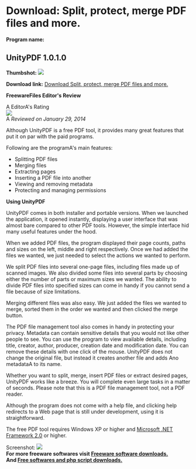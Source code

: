 # Download: Split, protect, merge PDF files and more.

**Program name:**

## UnityPDF 1.0.1.0

  
**Thumbshot:** ![](http://www.freewarefiles.com/screenshot/unitypdf_md.jpg)   
  
**Download link:** [Download Split, protect, merge PDF files and more.](http://freesoftwares.boysofts.com/UnityPDF_program_97156.html)  
  


**FreewareFiles Editor's Review**  
  


A EditorA's Rating  
![](http://www.freewarefiles.com/images/rating/4.5.gif)  
A _Reviewed on January 29, 2014_   
  
Although UnityPDF is a free PDF tool, it provides many great features that put it on par with the paid programs. 

Following are the programA's main features:

  * Splitting PDF files 
  * Merging files 
  * Extracting pages 
  * Inserting a PDF file into another 
  * Viewing and removing metadata 
  * Protecting and managing permissions 

**Using UnityPDF**

UnityPDF comes in both installer and portable versions. When we launched the application, it opened instantly, displaying a user interface that was almost bare compared to other PDF tools. However, the simple interface hid many useful features under the hood.

When we added PDF files, the program displayed their page counts, paths and sizes on the left, middle and right respectively. Once we had added the files we wanted, we just needed to select the actions we wanted to perform.

We split PDF files into several one-page files, including files made up of scanned images. We also divided some files into several parts by choosing either the number of parts or maximum sizes we wanted. The ability to divide PDF files into specified sizes can come in handy if you cannot send a file because of size limitations.

Merging different files was also easy. We just added the files we wanted to merge, sorted them in the order we wanted and then clicked the merge button.

The PDF file management tool also comes in handy in protecting your privacy. Metadata can contain sensitive details that you would not like other people to see. You can use the program to view available details, including title, creator, author, producer, creation date and modification date. You can remove these details with one click of the mouse. UnityPDF does not change the original file, but instead it creates another file and adds Ano metadataA to its name.

Whether you want to split, merge, insert PDF files or extract desired pages, UnityPDF works like a breeze. You will complete even large tasks in a matter of seconds. Please note that this is a PDF file management tool, not a PDF reader.

Although the program does not come with a help file, and clicking help redirects to a Web page that is still under development, using it is straightforward.

The free PDF tool requires Windows XP or higher and [Microsoft .NET Framework 2.0](http://www.freewarefiles.com/Microsoft-NET-Framework-20-x86-Final_program_16026.html) or higher. 

  
  
Screenshot: ![](http://www.freewarefiles.com/screenshot/unitypdf.jpg)   
**For more freeware softwares visit [Freeware software downloads.](http://freesoftwares.boysofts.com/)**   
**And [Free softwares and php script downloads.](http://www.boysofts.com/)**
